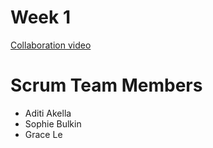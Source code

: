 # Week 1
[Collaboration video](https://youtu.be/rLajlcMSnqM)

# Scrum Team Members
* Aditi Akella
* Sophie Bulkin
* Grace Le